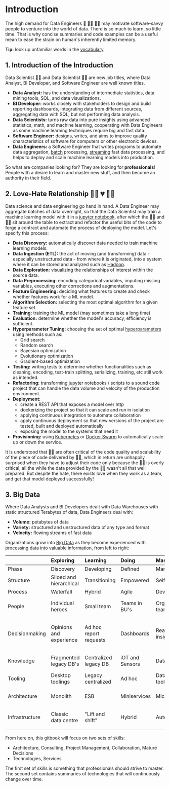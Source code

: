 # Introduction

The high demand for Data Engineers 🔢 👨‍🔧 👨‍🔧 may motivate software-savvy people to venture into the world of data. There is so much to learn, so little time. That is why concise summaries and code examples can be a useful mean to ease the strain on human's inherently limited memory.

**Tip:** look up unfamiliar words in the [vocabulary](vocabulary.md).

## 1. Introduction of the Introduction

Data Scientist 👨‍🔧 and Data Scientist 👩‍🔬 are new job titles, where Data Analyst, BI Developer, and Software Engineer are well known titles. 

* **Data Analyst:** has the understanding of intermediate statistics, data mining tools, SQL, and data visualizations.
* **BI Developer:** works closely with stakeholders to design and build reporting dashboards, integrating data from different sources, aggregating data with SQL, but not performing data analysis.
* **Data Scientists:** turns raw data into pure insights using advanced statistics, math, and machine learning, cooperating with Data Engineers as some machine learning techniques require big and fast data.
* **Software Engineer:** designs, writes, and aims to improve quality characteristics of software for computers or other electronic devices.
* **Data Engineers:** a Software Engineer that writes programs to automate data aggregation, [batch](https://www.quora.com/What-are-the-differences-between-batch-processing-and-stream-processing-systems) processing, [streaming](https://www.quora.com/What-are-the-differences-between-batch-processing-and-stream-processing-systems) fast data processing, and helps to deploy and scale machine learning models into production.

So what are companies looking for? They are looking for **professionals**! People with a desire to learn and master new stuff, and then become an authority in their field.

## 2. Love-Hate Relationship 👨‍🔧 💔 👩‍🔬

Data science and data engineering go hand in hand. A Data Engineer may aggregate batches of data overnight, so that the Data Scientist may train a machine learning model with it in a [jupyter notebook](https://jupyter.org/), after which the 👨‍🔧 and 👩‍🔬 sit around the table to extract and refactor the useful bits of the code to forge a contract and automate the process of deploying the model. Let's specify this process:

* **Data Discovery:** automatically discover data needed to train machine learning models.
* **Data Ingestion \(ETL\):** the act of moving \(and transforming\) data - especially unstructured data - from where it is originated, into a system where it can be stored and analyzed such as [Hadoop](technologies/hadoop.md).
* **Data Exploration:** visualizing the relationships of interest within the source data.
* **Data Preprocessing:** encoding categorical variables, imputing missing variables, executing other corrections and augmentations.
* **Feature Engineering:** deciding what features to create and check whether features work for a ML model. 
* **Algorithm Selection:** selecting the most optimal algorithm for a given feature set.
* **Training:** training the ML model \(may sometimes take a long time\)
* **Evaluation:** determine whether the model's accuracy, efficiency is sufficient.
* **Hyperparameter Tuning:** choosing the set of optimal [hyperparameters](https://en.wikipedia.org/wiki/Hyperparameter_%28machine_learning%29) using methods such as:
  * Grid search
  * Random search
  * Bayesian optimization
  * Evolutionary optimization
  * Gradient-based optimization
* **Testing:** writing tests to determine whether functionalities such as cleaning, encoding, test-train splitting, serializing, training, etc still work as intended.
* **Refactoring:** transforming jupyter notebooks / scripts to a sound code project that can handle the data volume and velocity of the production environment.
* **Deployment:** 
  * create a REST API that exposes a model over http
  * dockerizing the project so that it can scale and run in isolation
  * applying continuous integration to automate collaboration
  * apply continuous deployment so that new versions of the project are tested, built and deployed automatically
  * exposing the model to the systems that need it
* **Provisioning:** using [Kubernetes]() or [Docker Swarm](technologies/docker.md#2-2-scale-service-multiple-containers-single-node) to automatically scale up or down the service.

It is understood that 👨‍🔧 are often critical of the code quality and scalability of the piece of code delivered by 👩‍🔬, which in return are unhappily surprised when they have to adjust their code only because the 👨‍🔧 is overly critical, all the while the data provided by the 👨‍🔧 wasn't all that well prepared. But despite the hate, there exists love when they work as a team, and get that model deployed successfully!

## 3. Big Data

Where Data Analysts and BI Developers dealt with Data Warehouses with static structured Terabytes of data, Data Engineers deal with:

* **Volume:** petabytes of data
* **Variety:** structured and unstructured data of any type and format
* **Velocity:** flowing streams of fast data

Organizations grow into [Big Data](https://github.com/onurakpolat/awesome-bigdata#readme) as they become experienced with processing data into valuable information, from left to right:

|  | Exploring | Learning | Doing | Mastering | Teaching |
| :--- | :--- | :--- | :--- | :--- | :--- |
| Phase | Discovery | Developing | Defined | Managed | Optimized |
| Structure | Siloed and hierarchical | Transitioning | Empowered | Self steering | Holocracy |
| Process | Waterfall | Hybrid | Agile | DevOps | BizDevOps |
| People | Individual heroes | Small team | Teams in BU's | Organizational team | Enterprise wide staff trained |
| Decisionmaking | Opinions and experience | Ad hoc report requests | Dashboards | Real time data insights | Automated decision making based on predictive analysis |
| Knowledge | Fragmented legacy DB's | Centralized legacy DB | iOT and Sensors | Data lake | Semantic knowledge store |
| Tooling | Desktop toolings | Legacy centralized | Ad hoc | Data science tools | Data science platform |
| Architecture | Monolith | ESB | Miniservices | Microservices | Self discoverable microservices |
| Infrastructure | Classic data centre | "Lift and shift" | Hybrid | Automated | Infrastructure as code in the cloud |
|  |  |  |  |  |  |

From here on, this gitbook will focus on two sets of skills:

* Architecture, Consulting, Project Management, Collaboration, Mature Decisions
* Technologies, Services

The first set of skills is something that professionals should strive to master. The second set contains summaries of technologies that will continuously change over time.

